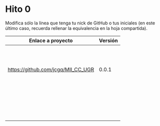 # Hito 0

Modifica sólo la línea que tenga tu nick de GitHub o tus iniciales (en este
último caso, recuerda rellenar la equivalencia en la hoja compartida).

| Enlace a proyecto                     | Versión |
| ------------------------------------- | ------- |
| <!-- Enlace de A M A M -->            |         |
| <!-- Enlace de A A W P -->            |         |
| <!-- Enlace de B D K K H -->          |         |
| <!-- Enlace de B M A -->              |         |
| <!-- Enlace de B A F H -->            |         |
| <!-- Enlace de C C K G -->            |         |
| <!-- Enlace de mcarmona99 -->         |         |
| <!-- Enlace de jumacasni -->          |         |
| <!-- Enlace de D L V H J L -->        |         |
| <!-- Enlace de jlgallego99 -->        |         |
| <!-- Enlace de G T M -->              |         |
| https://github.com/jcgq/MII_CC_UGR    | 0.0.1   |
| <!-- Enlace de LCinder -->            |         |
| <!-- Enlace de J M -->                |         |
| <!-- Enlace de K Z -->                |         |
| <!-- Enlace de L S A E -->            |         |
| <!-- Enlace de DomingoLopez -->       |         |
| <!-- Enlace de MenaBarrera -->        |         |
| <!-- Enlace de N M D -->              |         |
| <!-- Enlace de N N -->                |         |
| <!-- Enlace de O T M -->              |         |
| <!-- Enlace de P S S L -->            |         |
| <!-- Enlace de P A S -->              |         |
| <!-- Enlace de Anglepi -->            |         |
| <!-- Enlace de P O -->                |         |
| <!-- Enlace de soyjorgeprg -->        |         |
| <!-- Enlace de R Z F -->              |         |
| <!-- Enlace de R D J M -->            |         |
| <!-- Enlace de S D L C J -->          |         |
| <!-- Enlace de S M J -->              |         |
| <!-- Enlace de S A A J -->            |         |
| <!-- Enlace de S M C -->              |         |
| <!-- Enlace de S V L E -->            |         |
| <!-- Enlace de Nastard -->            |         |
| <!-- Enlace de T R C -->              |         |
| <!-- Enlace de T D L T V -->          |         |
| <!-- Enlace de ccvaillant1992 -->     |         |

